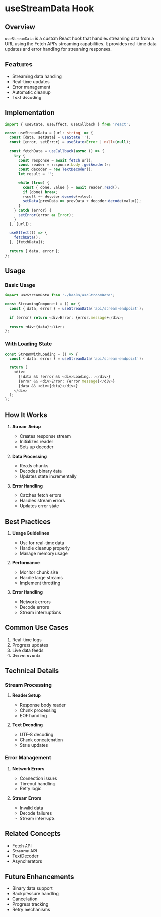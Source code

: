 # useStreamData Hook

## Overview
`useStreamData` is a custom React hook that handles streaming data from a URL using the Fetch API's streaming capabilities. It provides real-time data updates and error handling for streaming responses.

## Features
- Streaming data handling
- Real-time updates
- Error management
- Automatic cleanup
- Text decoding

## Implementation

```typescript
import { useState, useEffect, useCallback } from 'react';

const useStreamData = (url: string) => {
  const [data, setData] = useState('');
  const [error, setError] = useState<Error | null>(null);

  const fetchData = useCallback(async () => {
    try {
      const response = await fetch(url);
      const reader = response.body!.getReader();
      const decoder = new TextDecoder();
      let result = '';

      while (true) {
        const { done, value } = await reader.read();
        if (done) break;
        result += decoder.decode(value);
        setData(prevData => prevData + decoder.decode(value));
      }
    } catch (error) {
      setError(error as Error);
    }
  }, [url]);

  useEffect(() => {
    fetchData();
  }, [fetchData]);

  return { data, error };
};
```

## Usage

### Basic Usage
```typescript
import useStreamData from './hooks/useStreamData';

const StreamingComponent = () => {
  const { data, error } = useStreamData('api/stream-endpoint');

  if (error) return <div>Error: {error.message}</div>;
  
  return <div>{data}</div>;
};
```

### With Loading State
```typescript
const StreamWithLoading = () => {
  const { data, error } = useStreamData('api/stream-endpoint');

  return (
    <div>
      {!data && !error && <div>Loading...</div>}
      {error && <div>Error: {error.message}</div>}
      {data && <div>{data}</div>}
    </div>
  );
};
```

## How It Works

1. **Stream Setup**
   - Creates response stream
   - Initializes reader
   - Sets up decoder

2. **Data Processing**
   - Reads chunks
   - Decodes binary data
   - Updates state incrementally

3. **Error Handling**
   - Catches fetch errors
   - Handles stream errors
   - Updates error state

## Best Practices

1. **Usage Guidelines**
   - Use for real-time data
   - Handle cleanup properly
   - Manage memory usage

2. **Performance**
   - Monitor chunk size
   - Handle large streams
   - Implement throttling

3. **Error Handling**
   - Network errors
   - Decode errors
   - Stream interruptions

## Common Use Cases
1. Real-time logs
2. Progress updates
3. Live data feeds
4. Server events

## Technical Details

### Stream Processing
1. **Reader Setup**
   - Response body reader
   - Chunk processing
   - EOF handling

2. **Text Decoding**
   - UTF-8 decoding
   - Chunk concatenation
   - State updates

### Error Management
1. **Network Errors**
   - Connection issues
   - Timeout handling
   - Retry logic

2. **Stream Errors**
   - Invalid data
   - Decode failures
   - Stream interrupts

## Related Concepts
- Fetch API
- Streams API
- TextDecoder
- AsyncIterators

## Future Enhancements
- Binary data support
- Backpressure handling
- Cancellation
- Progress tracking
- Retry mechanisms
